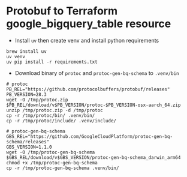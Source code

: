 # Protobuf to Terraform google_bigquery_table resource

- Install `uv` then create venv and install python requirements
```
brew install uv
uv venv
uv pip install -r requirements.txt
```

- Download binary of `protoc` and `protoc-gen-bq-schema` to `.venv/bin`
```
# protoc
PB_REL="https://github.com/protocolbuffers/protobuf/releases"
PB_VERSION=28.3
wget -O /tmp/protoc.zip $PB_REL/download/v$PB_VERSION/protoc-$PB_VERSION-osx-aarch_64.zip
unzip /tmp/protoc.zip -d /tmp/protoc
cp -r /tmp/protoc/bin/ .venv/bin/
cp -r /tmp/protoc/include/ .venv/include/

# protoc-gen-bq-schema
GBS_REL="https://github.com/GoogleCloudPlatform/protoc-gen-bq-schema/releases"
GBS_VERSION=1.1.0
wget -O /tmp/protoc-gen-bq-schema $GBS_REL/download/v$GBS_VERSION/protoc-gen-bq-schema_darwin_arm64
chmod +x /tmp/protoc-gen-bq-schema
cp -r /tmp/protoc-gen-bq-schema .venv/bin/
```
